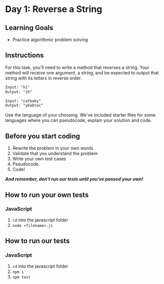 # Day 1: Reverse a String

## Learning Goals

- Practice algorithmic problem solving

## Instructions

For this task, you'll need to write a method that reverses a string. Your method
will receive one argument, a string, and be expected to output that string with
its letters in reverse order.

```txt
Input: "hi"
Output: "ih"

Input: "catbaby"
Output: "ybabtac"
```

Use the language of your choosing. We've included starter files for some
languages where you can pseudocode, explain your solution and code.

## Before you start coding

1. Rewrite the problem in your own words
2. Validate that you understand the problem
3. Write your own test cases
4. Pseudocode
5. Code!

**_And remember, don't run our tests until you've passed your own!_**

## How to run your own tests


### JavaScript

1. `cd` into the javascript folder
2. `node <filename>.js`

## How to run our tests


### JavaScript

1. `cd` into the javascript folder
2. `npm i`
3. `npm test`
